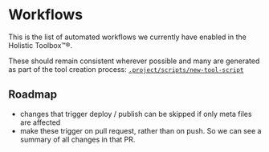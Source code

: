 # Workflows

This is the list of automated workflows we currently have enabled in the Holistic Toolbox™®.

These should remain consistent wherever possible and many are generated as part of the tool creation process: [`.project/scripts/new-tool-script`](.project/scripts/new-tool-script)

## Roadmap
- changes that trigger deploy / publish can be skipped if only meta files are affected
- make these trigger on pull request, rather than on push. So we can see a summary of all changes in that PR.